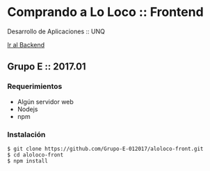 # Comprando a Lo Loco :: Frontend

Desarrollo de Aplicaciones :: UNQ

[Ir al Backend](https://github.com/Grupo-E-012017/aloloco)

## Grupo E :: 2017.01

### Requerimientos

 * Algún servidor web
 * Nodejs
 * npm
 
### Instalación

```
$ git clone https://github.com/Grupo-E-012017/aloloco-front.git
$ cd aloloco-front
$ npm install
```